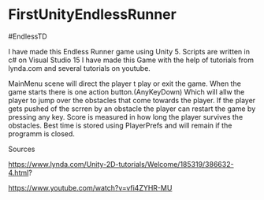 # FirstUnityEndlessRunner

#EndlessTD

I have made this Endless Runner game using Unity 5.
Scripts are written in c# on Visual Studio 15
I have made this Game with the help of tutorials from lynda.com and several tutorials on youtube.

MainMenu scene will direct the player t play or exit the game.
When the game starts there is one action button.(AnyKeyDown) 
Which will allw the player to jump over the obstacles that come towards the player.
If the player gets pushed of the scrren by an obstacle the player can restart the game by pressing any key.
Score is measured in how long the player survives the obstacles.
Best time is stored using PlayerPrefs and will remain if the programm is closed.


Sources


https://www.lynda.com/Unity-2D-tutorials/Welcome/185319/386632-4.html?


https://www.youtube.com/watch?v=vfi4ZYHR-MU
